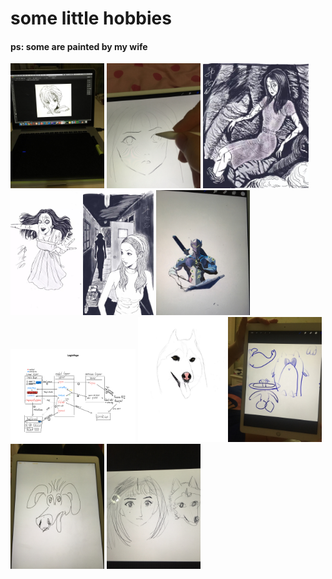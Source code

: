 # some little hobbies
#### ps: some are painted by my wife

<div style="display:inline-block">
    <img height="200" src="https://github.com/guozhaolong/painting/raw/master/assets/is.jpg"/>
    <img height="200" src="https://github.com/guozhaolong/painting/raw/master/assets/drawing.jpg"/>
    <img height="200" src="https://github.com/guozhaolong/painting/raw/master/assets/fujiang1.jpg"/>
    <img height="200" src="https://github.com/guozhaolong/painting/raw/master/assets/fujiang2.jpg"/>
    <img height="200" src="https://github.com/guozhaolong/painting/raw/master/assets/room4.jpg"/>
    <img height="200" src="https://github.com/guozhaolong/painting/raw/master/assets/genji3.jpg"/>
    <img width="200" src="https://github.com/guozhaolong/painting/raw/master/assets/login.png"/>
    <img height="200" src="https://github.com/guozhaolong/painting/raw/master/assets/hasky.jpg"/>
    <img height="200" src="https://github.com/guozhaolong/painting/raw/master/assets/wife1.jpg"/>
    <img height="200" src="https://github.com/guozhaolong/painting/raw/master/assets/wife2.jpg"/>
    <img height="200" src="https://github.com/guozhaolong/painting/raw/master/assets/wife3.jpg"/>
</div>
